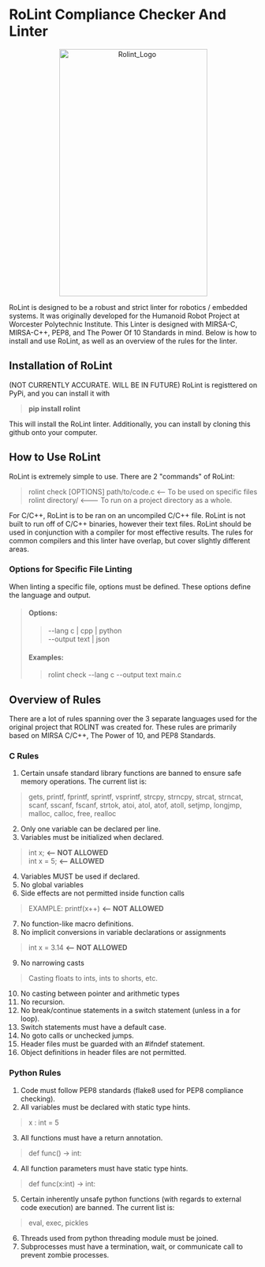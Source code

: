 # RoLint Compliance Checker And Linter

<p align="center">
 <img width="300" height="500" alt="Rolint_Logo" src="https://github.com/user-attachments/assets/318bd375-e821-4a63-91ef-9e9a4cf12fde" />
</p>


RoLint is designed to be a robust and strict linter for robotics / embedded systems. It was originally developed for the Humanoid Robot Project at Worcester Polytechnic Institute.
This Linter is designed with MIRSA-C, MIRSA-C++, PEP8, and The Power Of 10 Standards in mind. Below is how to install and use RoLint, as well as an overview of the rules for the linter.

## Installation of RoLint

(NOT CURRENTLY ACCURATE. WILL BE IN FUTURE) RoLint is registtered on PyPi, and you can install it with  

 > **pip install rolint**

This will install the RoLint linter.
Additionally, you can install by cloning this github onto your computer.

## How to Use RoLint

RoLint is extremely simple to use. There are 2 "commands" of RoLint:

> rolint check [OPTIONS] path/to/code.c  <-- To be used on specific files  
> rolint directory/  <--- To run on a project directory as a whole.

For C/C++, RoLint is to be ran on an uncompiled C/C++ file. RoLint is not built to run off of C/C++ binaries, however their text files. RoLint should be used in conjunction with a compiler for most effective results. The rules for common compilers and this linter have overlap, but cover slightly different areas. 

### Options for Specific File Linting

When linting a specific file, options must be defined. These options define the language and output. 

> #### Options:
> 
> > --lang c | cpp | python  
> > --output text | json  
>
> #### Examples:
> >
> > rolint check --lang c --output text main.c  

## Overview of Rules

There are a lot of rules spanning over the 3 separate languages used for the original project that ROLINT was created for. These rules are primarily
based on MIRSA C/C++, The Power of 10, and PEP8 Standards.

### C Rules  
1. Certain unsafe standard library functions are banned to ensure safe memory operations. The current list is:
> gets, printf, fprintf, sprintf, vsprintf, strcpy, strncpy, strcat, strncat, scanf, sscanf, fscanf, strtok, atoi, atol, atof, atoll, setjmp, longjmp, malloc, calloc, free, realloc  
2. Only one variable can be declared per line.
3. Variables must be initialized when declared.
> int x; **<-- NOT ALLOWED**  
> int x = 5; **<-- ALLOWED**
4. Variables MUST be used if declared.
5. No global variables
6. Side effects are not permitted inside function calls
> EXAMPLE: printf(x++) **<-- NOT ALLOWED**  
7. No function-like macro definitions.
8. No implicit conversions in variable declarations or assignments
> int x = 3.14 **<-- NOT ALLOWED**
9. No narrowing casts
> Casting floats to ints, ints to shorts, etc.
10. No casting between pointer and arithmetic types
11. No recursion.
12. No break/continue statements in a switch statement (unless in a for loop).
13. Switch statements must have a default case.
14. No goto calls or unchecked jumps.
15. Header files must be guarded with an #ifndef statement.
16. Object definitions in header files are not permitted.

### Python Rules  
1. Code must follow PEP8 standards (flake8 used for PEP8 compliance checking).
2. All variables must be declared with static type hints.
  > x : int = 5
3. All functions must have a return annotation.  
> def func() -> int:
4. All function parameters must have static type hints.
> def func(x:int) -> int:
5. Certain inherently unsafe python functions (with regards to external code execution) are banned. The current list is:
> eval, exec, pickles
6. Threads used from python threading module must be joined.
7. Subprocesses must have a termination, wait, or communicate call to prevent zombie processes.




